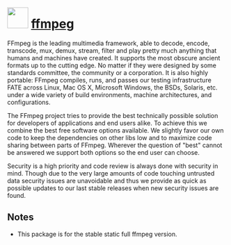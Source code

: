 # <img src="https://cdn.jsdelivr.net/gh/chocolatey-community/chocolatey-packages@edba4a5849ff756e767cba86641bea97ff5721fe/icons/ffmpeg.svg" width="48" height="48"/> [ffmpeg](https://chocolatey.org/packages/ffmpeg)


FFmpeg is the leading multimedia framework, able to decode, encode, transcode, mux, demux, stream, filter and play pretty much anything that humans and machines have created. It supports the most obscure ancient formats up to the cutting edge. No matter if they were designed by some standards committee, the community or a corporation. It is also highly portable: FFmpeg compiles, runs, and passes our testing infrastructure FATE across Linux, Mac OS X, Microsoft Windows, the BSDs, Solaris, etc. under a wide variety of build environments, machine architectures, and configurations.

The FFmpeg project tries to provide the best technically possible solution for developers of applications and end users alike. To achieve this we combine the best free software options available. We slightly favor our own code to keep the dependencies on other libs low and to maximize code sharing between parts of FFmpeg. Wherever the question of "best" cannot be answered we support both options so the end user can choose.

Security is a high priority and code review is always done with security in mind. Though due to the very large amounts of code touching untrusted data security issues are unavoidable and thus we provide as quick as possible updates to our last stable releases when new security issues are found.

## Notes

* This package is for the stable static full ffmpeg version.

